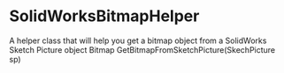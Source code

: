 # SolidWorksBitmapHelper
A helper class that will help you get a bitmap object from a SolidWorks Sketch Picture object
Bitmap GetBitmapFromSketchPicture(SkechPicture sp)
